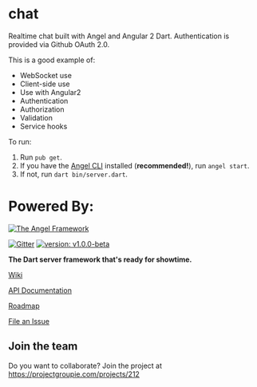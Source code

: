 # chat
Realtime chat built with Angel and Angular 2 Dart.
Authentication is provided via Github OAuth 2.0.

This is a good example of:
* WebSocket use
* Client-side use
* Use with Angular2
* Authentication
* Authorization
* Validation
* Service hooks

To run:
1. Run `pub get`.
2. If you have the [Angel CLI](https://github.com/angel-dart/cli) installed (**recommended!**),
run `angel start`.
3. If not, run `dart bin/server.dart`.

# Powered By:
[![The Angel Framework](https://angel-dart.github.io/images/logo.png)](https://angel-dart.github.io)

[![Gitter](https://img.shields.io/gitter/room/nwjs/nw.js.svg)](https://gitter.im/angel_dart/discussion)
[![version: v1.0.0-beta](https://img.shields.io/badge/pub-v1.0.0--beta-blue.svg)](https://pub.dartlang.org/packages/angel_common)

**The Dart server framework that's ready for showtime.**

[Wiki](https://github.com/angel-dart/angel/wiki)

[API Documentation](http://www.dartdocs.org/documentation/angel_common/latest)

[Roadmap](https://github.com/angel-dart/roadmap/blob/master/ROADMAP.md)

[File an Issue](https://github.com/angel-dart/roadmap/issues)

## Join the team
Do you want to collaborate? Join the project at https://projectgroupie.com/projects/212 
